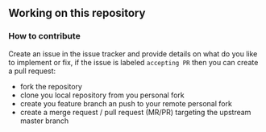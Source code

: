 ## Working on this repository

### How to contribute
Create an issue in the issue tracker and  provide details on what do you like to implement or fix, if the issue is labeled ```accepting PR``` then you can create a pull request:
- fork the repository
- clone you local repository from you personal fork
- create you feature branch an push to your remote personal fork
- create a merge request / pull request (MR/PR) targeting the upstream master  branch
